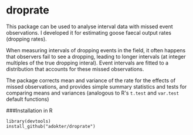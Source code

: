 # droprate
This package can be used to analyse interval data with missed event observations. I developed it for estimating goose faecal output rates (dropping rates).

When measuring intervals of dropping events in the field, it often happens that observers fail to see a dropping, leading to longer intervals (at integer multiples of the true dropping interal). Event intervals are fitted to a distribution that accounts for these missed observations.

The package corrects mean and variance of the rate for the effects of missed observations, and provides simple summary statistics and tests for comparing means and variances (analogous to R's ``t.test`` and ``var.test`` default functions)

###Installation in R
```
library(devtools)
install_github("adokter/droprate")
```
